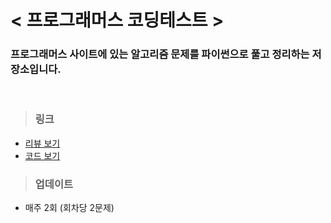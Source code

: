 # < 프로그래머스 코딩테스트 >

### 프로그래머스 사이트에 있는 알고리즘 문제를 파이썬으로 풀고 정리하는 저장소입니다. 

<br>

> ### 링크
- <a href="\review">리뷰 보기</a>
- <a href="\pyCode">코드 보기</a>

> ### 업데이트
- 매주 2회 (회차당 2문제)
